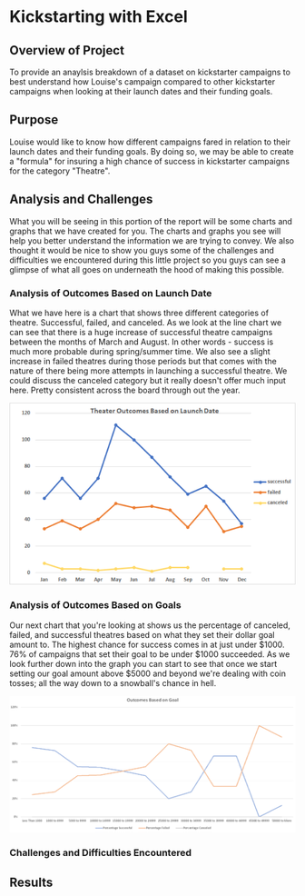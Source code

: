 # Kickstarting with Excel

## Overview of Project
To provide an anaylsis breakdown of a dataset on kickstarter campaigns to best understand how Louise's campaign compared to other kickstarter campaigns when looking at their launch dates and their funding goals.

## Purpose
Louise would like to know how different campaigns fared in relation to their launch dates and their funding goals. By doing so, we may be able to create a "formula" for insuring a high chance of success in kickstarter campaigns for the category "Theatre".

## Analysis and Challenges
What you will be seeing in this portion of the report will be some charts and graphs that we have created for you. The charts and graphs you see will help you better understand the information we are trying to convey. We also thought it would be nice to show you guys some of the challenges and difficulties we encountered during this little project so you guys can see a glimpse of what all goes on underneath the hood of making this possible.

### Analysis of Outcomes Based on Launch Date
 What we have here is a chart that shows three different categories of theatre. Successful, failed, and canceled. As we look at the line chart we can see that there is a huge increase of successful theatre campaigns between the months of March and August. In other words - success is much more probable during spring/summer time. We also see a slight increase in failed theatres during those periods but that comes with the nature of there being more attempts in launching a successful theatre. We could discuss the canceled category but it really doesn't offer much input here. Pretty consistent across the board through out the year.

![](Charts_and_Graphs/Theater_Outcomes_vs_Launch.png)

### Analysis of Outcomes Based on Goals
 Our next chart that you're looking at shows us the percentage of canceled, failed, and successful theatres based on what they set their dollar goal amount to.
 The highest chance for success comes in at just under $1000. 76% of campaigns that set their goal to be under $1000 succeeded. As we look further down into the graph you can start to see that once we start setting our goal amount above $5000 and beyond we're dealing with coin tosses; all the way down to a snowball's chance in hell.

![](Charts_and_Graphs/Outcomes_vs_Goals.png)
### Challenges and Difficulties Encountered

## Results
